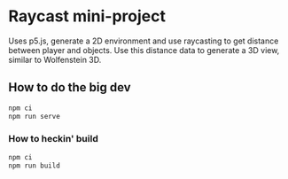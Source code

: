 # Raycast mini-project
Uses p5.js, generate a 2D environment and use raycasting to get distance between player and objects.
Use this distance data to generate a 3D view, similar to Wolfenstein 3D.

## How to do the big dev
```bash
npm ci
npm run serve
```

### How to heckin' build
```bash
npm ci
npm run build
```